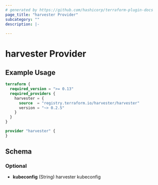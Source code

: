 ```yaml
---
# generated by https://github.com/hashicorp/terraform-plugin-docs
page_title: "harvester Provider"
subcategory: ""
description: |-
  
---
```


# harvester Provider



## Example Usage

```terraform
terraform {
  required_version = ">= 0.13"
  required_providers {
    harvester = {
      source  = "registry.terraform.io/harvester/harvester"
      version = "~> 0.2.5"
    }
  }
}

provider "harvester" {
}
```

<!-- schema generated by tfplugindocs -->
## Schema

### Optional

- **kubeconfig** (String) harvester kubeconfig
